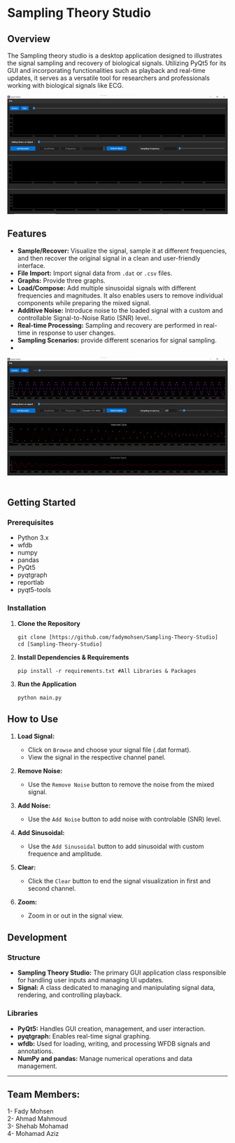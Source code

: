 # Sampling Theory Studio

## Overview

The Sampling theory studio is a desktop application designed to illustrates the signal sampling and recovery of biological signals. Utilizing PyQt5 for its GUI and incorporating functionalities such as playback and real-time updates, it serves as a versatile tool for researchers and professionals working with biological signals like ECG.

![Screenshot of the Application](./Files/Main_Screenshot.png)
<br>

## Features

- **Sample/Recover:** Visualize the signal, sample it at different frequencies, and then recover the original signal in a clean and user-friendly interface.
- **File Import:** Import signal data from `.dat` or `.csv` files.
- **Graphs:** Provide three graphs.
- **Load/Compose:** Add multiple sinusoidal signals with different frequencies and magnitudes. It also enables users to remove individual components while preparing the mixed signal.
- **Additive Noise:** Introduce noise to the loaded signal with a custom and controllable Signal-to-Noise Ratio (SNR) level..
- **Real-time Processing:** Sampling and recovery are performed in real-time in response to user changes.
- **Sampling Scenarios:** provide different scenarios for signal sampling.
- <br>
![Screenshot of the Application](./Files/TestCase.png)
<br>
<br>

  
## Getting Started

### Prerequisites

- Python 3.x
- wfdb
- numpy
- pandas
- PyQt5
- pyqtgraph
- reportlab
- pyqt5-tools


### Installation

1. **Clone the Repository**

   ```shell
   git clone [https://github.com/fadymohsen/Sampling-Theory-Studio]
   cd [Sampling-Theory-Studio]
   ```

2. **Install Dependencies & Requirements**

   ```shell
   pip install -r requirements.txt #All Libraries & Packages
   ```

3. **Run the Application**

   ```shell
   python main.py
   ```

## How to Use

1. **Load Signal:**
    - Click on `Browse` and choose your signal file (.dat format).
    - View the signal in the respective channel panel.
  
2. **Remove Noise:**
    - Use the `Remove Noise` button to remove the noise from the mixed signal.
  
3. **Add Noise:**
    - Use the `Add Noise` button to add noise with controlable (SNR) level.
  
4. **Add Sinusoidal:**
    - Use the `Add Sinusoidal` button to add sinusoidal with custom frequence and amplitude.
  
5. **Clear:**
    - Click the `Clear` button to end the signal visualization in first and second channel.

6. **Zoom:**
   - Zoom in or out in the signal view.

## Development

### Structure

- **Sampling Theory Studio:** The primary GUI application class responsible for handling user inputs and managing UI updates.
- **Signal:** A class dedicated to managing and manipulating signal data, rendering, and controlling playback.

### Libraries

- **PyQt5:** Handles GUI creation, management, and user interaction.
- **pyqtgraph:** Enables real-time signal graphing.
- **wfdb:** Used for loading, writing, and processing WFDB signals and annotations.
- **NumPy and pandas:** Manage numerical operations and data management.
---

## Team Members: <br>
1- Fady Mohsen <br>
2- Ahmad Mahmoud <br>
3- Shehab Mohamad <br>
4- Mohamad Aziz <br>
